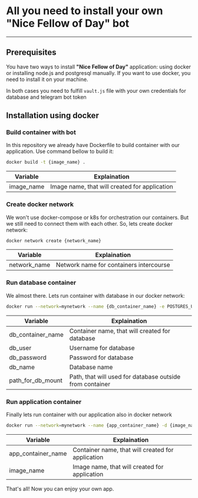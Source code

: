 # All you need to install your own "Nice Fellow of Day" bot
---

## Prerequisites
You have two ways to install **"Nice Fellow of Day"** application: using docker or installing node.js and postgresql manually. If you want to use docker, you need to install it on your machine.

In both cases you need to fulfill `vault.js` file with your own credentials for database and telegram bot token

## Installation using docker

### Build container with bot
In this repository we already have Dockerfile to build container with our application. Use command bellow to build it:
```sh
docker build -t {image_name} .
```
| Variable | Explaination |
| ------ | ------ |
| image_name | Image name, that will created for application |


### Create docker network
We won't use docker-compose or k8s for orchestration our containers. But we still need to connect them with each other. So, lets create docker network:
```sh
docker network create {network_name}
```
| Variable | Explaination |
| ------ | ------ |
| network_name | Network name for containers intercourse |


### Run database container
We almost there. Lets run container with database in our docker network:
```sh
docker run --network=mynetwork --name {db_container_name} -e POSTGRES_USER={db_user} -e POSTGRES_PASSWORD={db_password} -e POSTGRES_DB={db_name} -d -v $HOME/{path_for_db_mount}:/var/lib/postgresql/data postgres:13.3
```
| Variable | Explaination |
| ------ | ------ |
| db_container_name | Container name, that will created for database |
| db_user | Username for database |
| db_password | Password for database |
| db_name | Database name |
| path_for_db_mount | Path, that will used for database outside from container |

### Run application container
Finally lets run container with our application also in docker network
```sh
docker run --network=mynetwork --name {app_container_name} -d {image_name}
```
| Variable | Explaination |
| ------ | ------ |
| app_container_name | Container name, that will created for application |
| image_name | Image name, that will created for application |


That's all! Now you can enjoy your own app.
